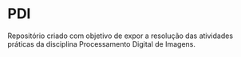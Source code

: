 # PDI
Repositório criado com objetivo de expor a resolução das atividades práticas da disciplina Processamento Digital de Imagens.
